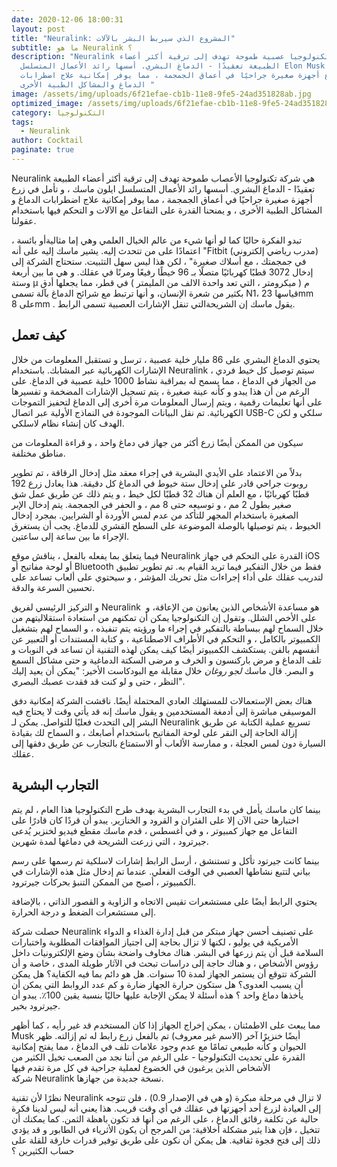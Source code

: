 ```yaml
---
date: 2020-12-06 18:00:31
layout: post
title: "Neuralink: المشروع الذي سيربط البشر بالآلات"
subtitle: ما هو Neuralink ؟
description: "Neuralink هي شركة تكنولوجيا عصبية طموحة تهدف إلى ترقية أكثر أعضاء
  الطبيعة تعقيدًا - الدماغ البشري. أسسها رائد الأعمال المتسلسل Elon Musk ، وتأمل
  في زرع أجهزة صغيرة جراحيًا في أعماق الجمجمة ، مما يوفر إمكانية علاج اضطرابات
  الدماغ والمشاكل الطبية الأخرى "
image: /assets/img/uploads/6f21efae-cb1b-11e8-9fe5-24ad351828ab.jpg
optimized_image: /assets/img/uploads/6f21efae-cb1b-11e8-9fe5-24ad351828ab.jpg
category: التكنولوجيا
tags:
  - Neuralink
author: Cocktail
paginate: true
---
```

Neuralink هي شركة تكنولوجيا الأعصاب طموحة تهدف إلى ترقية أكثر أعضاء الطبيعة تعقيدًا - الدماغ البشري. أسسها رائد الأعمال المتسلسل ايلون ماسك ، و تأمل في زرع أجهزة صغيرة جراحيًا في أعماق الجمجمة ، مما يوفر إمكانية علاج اضطرابات الدماغ و المشاكل الطبية الأخرى ، و يمنحنا القدرة على التفاعل مع الآلات و التحكم فيها باستخدام عقولنا.

تبدو الفكرة حاليًا كما لو أنها شيء من عالم الخيال العلمي وهي إما مثاليةأو بائسة ، اعتمادًا على من تتحدث إليه. يشير ماسك إليه على أنه "Fitbit (مدرب رياضي إلكتروني) في جمجمتك ، مع أسلاك صغيرة" ، لكن هذا ليس سهل التثبيت. ستحتاج الشركة إلى إدخال 3072 قطبًا كهربائيًا متصلًا بـ 96 خيطًا رفيعًا ومرنًا في عقلك. و هي ما بين أربعة وستة μ م ( ميكرومتر ، التي تعد واحدة الالف من المليمتر ) في قطر، مما يجعلها أدق بكثير من شعرة الإنسان، و أنها ترتبط مع شرائح الدماغ بآلة تسمى N1، قياسها 23mm على 8mm . يقول ماسك إن الشريحةالتي تنقل الإشارات العصبية تسمى الرابط.

## كيف تعمل

يحتوي الدماغ البشري على 86 مليار خلية عصبية ، ترسل و تستقبل المعلومات من خلال الإشارات الكهربائية عبر المشابك. باستخدام Neuralink ، سيتم توصيل كل خيط فردي من الجهاز في الدماغ ، مما يسمح له بمراقبة نشاط 1000 خلية عصبية في الدماغ. على الرغم من أن هذا يبدو و كأنه عينة صغيرة ، يتم تسجيل الإشارات المضخمة و تفسيرها على أنها تعليمات رقمية ، ويتم إرسال المعلومات مرة أخرى إلى الدماغ لتحفيز التموجات الكهربائية. تم نقل البيانات الموجودة في النماذج الأولية عبر اتصال USB-C سلكي و لكن الهدف كان إنشاء نظام لاسلكي.  

سيكون من الممكن أيضًا زرع أكثر من جهاز في دماغ واحد ، و قراءة المعلومات من مناطق مختلفة.

بدلاً من الاعتماد على الأيدي البشرية في إجراء معقد مثل إدخال الرقاقة ، تم تطوير روبوت جراحي قادر على إدخال ستة خيوط في الدماغ كل دقيقة. هذا يعادل زرع 192 قطبًا كهربائيًا ، مع العلم أن هناك 32 قطبًا لكل خيط ، و يتم ذلك عن طريق عمل شق صغير بطول 2 مم ، و توسيعه حتى 8 مم ، و الحفر في الجمجمة. يتم إدخال الإبر الصغيرة باستخدام المجهر للتأكد من عدم لمس الأوردة أو الشرايين. بمجرد إدخال الخيوط ، يتم توصيلها بالوصلة الموضوعة على السطح القشري للدماغ. يجب أن يستغرق الإجراء ما بين ساعة إلى ساعتين.  

فيما يتعلق بما يفعله بالفعل ، يناقش موقع Neuralink القدرة على التحكم في جهاز iOS أو لوحة مفاتيح أو Bluetooth فقط من خلال التفكير فيما تريد القيام به. تم تطوير تطبيق لتدريب عقلك على أداء إجراءات مثل تحريك المؤشر ، و سيحتوي على ألعاب تساعد على تحسين السرعة والدقة.

و التركيز الرئيسي لفريق Neuralink  هو مساعدة الأشخاص الذين يعانون من الإعاقة، و على الأخص الشلل. وتقول إن التكنولوجيا يمكن أن تمكنهم من استعادة استقلاليتهم من خلال السماح لهم ببساطة بالتفكير في إجراء ما ورؤيته يتم تنفيذه ، و السماح لهم بتشغيل الكمبيوتر بالكامل ، و التحكم في الأطراف الاصطناعية ، و كتابة المستندات أو التعبير عن أنفسهم بالفن. يستكشف الكمبيوتر أيضًا كيف يمكن لهذه التقنية أن تساعد في النوبات و تلف الدماغ و مرض باركنسون و الخرف و مرضى السكتة الدماغية و حتى مشاكل السمع و البصر. قال ماسك *لجو روغان* خلال مقابلة مع البودكاست الأخير: "يمكن أن يعيد إليك النظر ، حتى و لو كنت قد فقدت عصبك البصري".

هناك بعض الإستعمالات للمستهلك العادي المحتملة أيضًا. ناقشت الشركة إمكانية دفق الموسيقى مباشرة إلى أدمغة المستخدمين و يقول ماسك إنه قد يأتي وقت لا يحتاج فيه البشر إلى التحدث فعليًا للتواصل. يمكن لـ Neuralink تسريع عملية الكتابة عن طريق إزالة الحاجة إلى النقر على لوحة المفاتيح باستخدام أصابعك ، و السماح لك بقيادة السيارة دون لمس العجلة ، و ممارسة الألعاب أو الاستمتاع بالتجارب عن طريق دفقها إلى عقلك.

## التجارب البشرية

بينما كان ماسك يأمل في بدء التجارب البشرية بهدف طرح التكنولوجيا هذا العام ، لم يتم اختبارها حتى الآن إلا على الفئران و القرود و الخنازير. يبدو أن قردًا كان قادرًا على التفاعل مع جهاز كمبيوتر ، و في أغسطس ، قدم ماسك مقطع فيديو لخنزير يُدعى جيرترود ، التي زرعت الشريحة في دماغها لمدة شهرين. 

بينما كانت جيرتود تأكل و تستنشق ، أرسل الرابط إشارات لاسلكية تم رسمها على رسم بياني لتتبع نشاطها العصبي في الوقت الفعلي. عندما تم إدخال مثل هذه الإشارات في الكمبيوتر ، أصبح من الممكن التنبؤ بحركات جيرترود. 

يحتوي الرابط أيضًا على مستشعرات تقيس الاتجاه و الزاوية و القصور الذاتي ، بالإضافة إلى مستشعرات الضغط و درجة الحرارة.

حصلت شركة Neuralink على تصنيف أحسن جهاز مبتكر من قبل إدارة الغذاء و الدواء الأمريكية في يوليو ، لكنها لا تزال بحاجة إلى اجتياز الموافقات المطلوبة واختبارات السلامة قبل أن يتم زرعها في البشر. هناك مخاوف واضحة بشأن وضع الإلكترونيات داخل رؤوس الأشخاص ، و هناك حاجة إلى دراسات تبحث في الآثار طويلة المدى ، خاصة و أن الشركة تتوقع أن يستمر الجهاز لمدة 10 سنوات. هل هو دائم بما فيه الكفاية؟ هل يمكن أن يسبب العدوى؟ هل ستكون حرارة الجهاز ضارة و كم عدد الروابط التي يمكن أن يأخذها دماغ واحد ؟ هذه أسئلة لا يمكن الإجابة عليها حاليًا بنسبة يقين 100٪. يبدو أن جيرترود بخير.

مما يبعث على الاطمئنان ، يمكن إخراج الجهاز إذا كان المستخدم قد غير رأيه ، كما أظهر Musk أيضًا خنزيرًا آخر (الاسم غير معروف) تم بالفعل زرع رابط له ثم إزالته. ظهر الحيوان و كأنه طبيعي تمامًا مع عدم وجود علامات تلف في الدماغ ، مما يفتح إمكانية القدرة على تحديث التكنولوجيا - على الرغم من أننا نجد من الصعب تخيل الكثير من الأشخاص الذين يرغبون في الخضوع لعملية جراحية في كل مرة تقدم فيها شركة Neuralink نسخة جديدة من جهازها.

نظرًا لأن تقنية Neuralink لا تزال في مرحلة مبكرة (و هي في الإصدار 0.9) ، فلن تتوجه إلى العيادة لزرع أحد أجهزتها في عقلك في أي وقت قريب. هذا يعني أنه ليس لدينا فكرة حالية عن تكلفة رقائق الدماغ ، على الرغم من أنها قد تكون باهظة الثمن. كما يمكنك أن تتخيل ، فإن هذا يثير مشكلة أخلاقية: من المرجح أن يكون الأثرياء في الطابور و قد يؤدي ذلك إلى فتح فجوة ثقافية. هل يمكن أن نكون على طريق توفير قدرات خارقة للقلة على حساب الكثيرين ؟